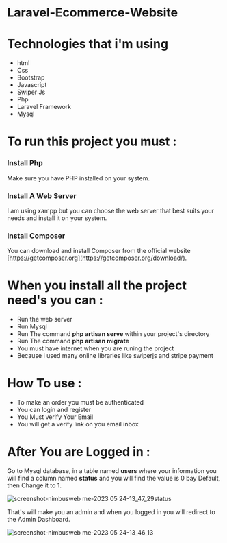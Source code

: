 # Laravel-Ecommerce-Website

# Technologies that i'm using

<ul>
  <li>html</li>
  <li>Css</li>
  <li>Bootstrap</li>
  <li>Javascript</li>
  <li>Swiper Js</li>
  <li>Php</li>
  <li>Laravel Framework</li>
  <li>Mysql</li>
</ul>

# To run this project you must :
  
 ### Install Php
 
 Make sure you have PHP installed on your system.
 
 ### Install A Web Server
 
 I am using xampp but you can choose the web server that best suits your needs and install it on your system.
 
 ### Install Composer
  
 You can download and install Composer from the official website [https://getcomposer.org](https://getcomposer.org/download/).
 
 # When you install all the project need's you can :
 
 <ul>
  <li>Run the web server</li>
  <li>Run Mysql</li>
  <li>Run The command <b>php artisan serve</b> within your project's directory</li>
  <li>Run The command <b>php artisan migrate</b></li>
  <li>You must have internet when you are runing the project</li>
  <li>Because i used many online libraries like swiperjs and stripe payment </li>
</ul>

 # How To use :
 
<ul>
  <li>To make an order you must be authenticated </li>
  <li>You can login and register</li>
  <li>You Must verify Your Email</li>
  <li>You will get a verify link on you email inbox</li>
</ul>

 # After You are Logged in :
 
Go to Mysql database, in a table named <b>users</b> where your information you will find a column named <b>status</b> and you
will find the value is 0 bay Default, then Change it to 1. 

![screenshot-nimbusweb me-2023 05 24-13_47_29status](https://github.com/nabilaithoummad/Laravel-Ecommerce-Website/assets/122677418/01df3469-58f7-4970-96d8-9e3b88691593)

That's will make you an admin and when you logged in you will redirect to the Admin Dashboard.

![screenshot-nimbusweb me-2023 05 24-13_46_13](https://github.com/nabilaithoummad/Laravel-Ecommerce-Website/assets/122677418/1d8b4793-14ff-406e-8dfd-2f41fc4bf8ff)

 
